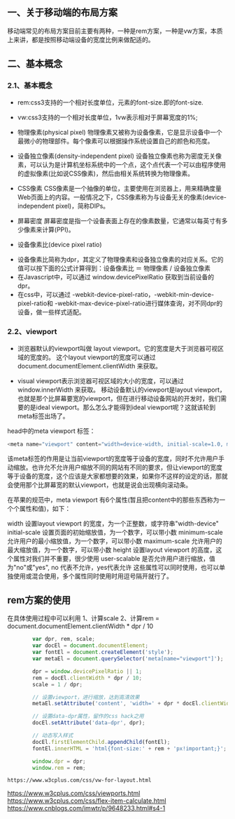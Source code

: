 ## 一、关于移动端的布局方案
移动端常见的布局方案目前主要有两种，一种是rem方案，一种是vw方案，本质上来讲，都是按照移动端设备的宽度比例来做配适的。

## 二、基本概念

### 2.1、基本概念
* rem:css3支持的一个相对长度单位，元素的font-size.即<html>的font-size. 

* vw:css3支持的一个相对长度单位，1vw表示相对于屏幕宽度的1%;

* 物理像素(physical pixel)
物理像素又被称为设备像素，它是显示设备中一个最微小的物理部件。每个像素可以根据操作系统设置自己的颜色和亮度。

* 设备独立像素(density-independent pixel)
设备独立像素也称为密度无关像素，可以认为是计算机坐标系统中的一个点，这个点代表一个可以由程序使用的虚拟像素(比如说CSS像素)，然后由相关系统转换为物理像素。

* CSS像素
CSS像素是一个抽像的单位，主要使用在浏览器上，用来精确度量Web页面上的内容。一般情况之下，CSS像素称为与设备无关的像素(device-independent pixel)，简称DIPs。

* 屏幕密度
屏幕密度是指一个设备表面上存在的像素数量，它通常以每英寸有多少像素来计算(PPI)。

* 设备像素比(device pixel ratio)
+ 设备像素比简称为dpr，其定义了物理像素和设备独立像素的对应关系。它的值可以按下面的公式计算得到：设备像素比 ＝ 物理像素 / 设备独立像素
+ 在Javascript中，可以通过 window.devicePixelRatio 获取到当前设备的dpr。
+ 在css中，可以通过 -webkit-device-pixel-ratio，-webkit-min-device-pixel-ratio和 -webkit-max-device-pixel-ratio进行媒体查询，对不同dpr的设备，做一些样式适配。

### 2.2、viewport
    
* 浏览器默认的viewport叫做 layout viewport。它的宽度是大于浏览器可视区域的宽度的。
这个layout viewport的宽度可以通过 document.documentElement.clientWidth 来获取。

* visual viewport表示浏览器可视区域的大小的宽度，可以通过window.innerWidth 来获取。
  移动设备默认的viewport是layout viewport，也就是那个比屏幕要宽的viewport，但在进行移动设备网站的开发时，我们需要的是ideal viewport。那么怎么才能得到ideal viewport呢？这就该轮到meta标签出场了。

head中的meta viewport 标签：
```javascript
<meta name="viewport" content="width=device-width, initial-scale=1.0, maximum-scale=1.0, user-scalable=0">
```
该meta标签的作用是让当前viewport的宽度等于设备的宽度，同时不允许用户手动缩放。也许允不允许用户缩放不同的网站有不同的要求，但让viewport的宽度等于设备的宽度，这个应该是大家都想要的效果，如果你不这样的设定的话，那就会使用那个比屏幕宽的默认viewport，也就是说会出现横向滚动条。

在苹果的规范中，meta viewport 有6个属性(暂且把content中的那些东西称为一个个属性和值)，如下：

width	设置layout viewport  的宽度，为一个正整数，或字符串"width-device"
initial-scale	设置页面的初始缩放值，为一个数字，可以带小数
minimum-scale	允许用户的最小缩放值，为一个数字，可以带小数
maximum-scale	允许用户的最大缩放值，为一个数字，可以带小数
height	设置layout viewport  的高度，这个属性对我们并不重要，很少使用
user-scalable	是否允许用户进行缩放，值为"no"或"yes", no 代表不允许，yes代表允许
这些属性可以同时使用，也可以单独使用或混合使用，多个属性同时使用时用逗号隔开就行了。

 
 
## rem方案的使用
   在具体使用过程中可以利用
   1、计算scale
   2、计算rem = document.documentElement.clientWidth * dpr / 10

```javascript
        var dpr, rem, scale;
        var docEl = document.documentElement;
        var fontEl = document.createElement('style');
        var metaEl = document.querySelector('meta[name="viewport"]');

        dpr = window.devicePixelRatio || 1;
        rem = docEl.clientWidth * dpr / 10;
        scale = 1 / dpr;

        // 设置viewport，进行缩放，达到高清效果
        metaEl.setAttribute('content', 'width=' + dpr * docEl.clientWidth + ',initial-scale=' + scale + ',maximum-scale=' + scale + ', minimum-scale=' + scale + ',user-scalable=no');

        // 设置data-dpr属性，留作的css hack之用
        docEl.setAttribute('data-dpr', dpr);

        // 动态写入样式
        docEl.firstElementChild.appendChild(fontEl);
        fontEl.innerHTML = 'html{font-size:' + rem + 'px!important;}';

        window.dpr = dpr;
        window.rem = rem;
```

    https://www.w3cplus.com/css/vw-for-layout.html
https://www.w3cplus.com/css/viewports.html
https://www.w3cplus.com/css/flex-item-calculate.html
    https://www.cnblogs.com/imwtr/p/9648233.html#s4-1